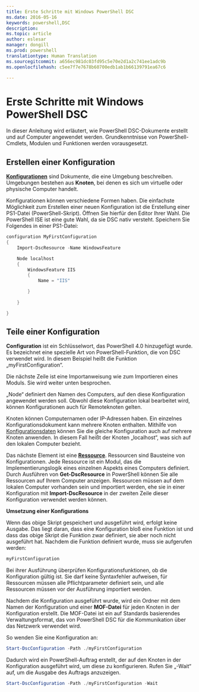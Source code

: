 ```yaml
---
title: Erste Schritte mit Windows PowerShell DSC
ms.date: 2016-05-16
keywords: powershell,DSC
description: 
ms.topic: article
author: eslesar
manager: dongill
ms.prod: powershell
translationtype: Human Translation
ms.sourcegitcommit: a656ec981dc03fd95c5e70e2d1a2c741ee1adc9b
ms.openlocfilehash: c5ee7f7e7678b60700edb1ab1b66139791ea67c6

---
```


# Erste Schritte mit Windows PowerShell DSC #

In dieser Anleitung wird erläutert, wie PowerShell DSC-Dokumente erstellt und auf Computer angewendet werden. Grundkenntnisse von PowerShell-Cmdlets, Modulen und Funktionen werden vorausgesetzt. 


## Erstellen einer Konfiguration ##

[**Konfigurationen**](https://msdn.microsoft.com/en-us/powershell/dsc/configurations) sind Dokumente, die eine Umgebung beschreiben. Umgebungen bestehen aus **Knoten**, bei denen es sich um virtuelle oder physische Computer handelt. 

Konfigurationen können verschiedene Formen haben. Die einfachste Möglichkeit zum Erstellen einer neuen Konfiguration ist die Erstellung einer PS1-Datei (PowerShell-Skript). Öffnen Sie hierfür den Editor Ihrer Wahl. Die PowerShell ISE ist eine gute Wahl, da sie DSC nativ versteht. Speichern Sie Folgendes in einer PS1-Datei:

```powershell
configuration MyFirstConfiguration
{
    Import-DscResource -Name WindowsFeature

    Node localhost
    {
        WindowsFeature IIS
        {
            Name = "IIS"

        }
        
    }

}
```
## Teile einer Konfiguration ##
**Configuration** ist ein Schlüsselwort, das PowerShell 4.0 hinzugefügt wurde. Es bezeichnet eine spezielle Art von PowerShell-Funktion, die von DSC verwendet wird. In diesem Beispiel heißt die Funktion „myFirstConfiguration“. 

Die nächste Zeile ist eine Importanweisung wie zum Importieren eines Moduls. Sie wird weiter unten besprochen.

„Node“ definiert den Namen des Computers, auf den diese Konfiguration angewendet werden soll. Obwohl diese Konfiguration lokal bearbeitet wird, können Konfigurationen auch für Remoteknoten gelten. 

Knoten können Computernamen oder IP-Adressen haben. Ein einzelnes Konfigurationsdokument kann mehrere Knoten enthalten. Mithilfe von [Konfigurationsdaten](https://msdn.microsoft.com/en-us/powershell/dsc/configdata) können Sie die gleiche Konfiguration auch auf mehrere Knoten anwenden. In diesem Fall heißt der Knoten „localhost“, was sich auf den lokalen Computer bezieht. 

Das nächste Element ist eine [**Ressource**](https://msdn.microsoft.com/en-us/powershell/dsc/resources). Ressourcen sind Bausteine von Konfigurationen. Jede Ressource ist ein Modul, das die Implementierungslogik eines einzelnen Aspekts eines Computers definiert. Durch Ausführen von **Get-DscResource** in PowerShell können Sie alle Ressourcen auf Ihrem Computer anzeigen. Ressourcen müssen auf dem lokalen Computer vorhanden sein und importiert werden, ehe sie in einer Konfiguration mit **Import-DscResource** in der zweiten Zeile dieser Konfiguration verwendet werden können. 

**Umsetzung einer Konfigurations**

Wenn das obige Skript gespeichert und ausgeführt wird, erfolgt keine Ausgabe. Das liegt daran, dass eine Konfiguration bloß eine Funktion ist und dass das obige Skript die Funktion zwar definiert, sie aber noch nicht ausgeführt hat. Nachdem die Funktion definiert wurde, muss sie aufgerufen werden:
```powershell
myFirstConfiguration
```

Bei ihrer Ausführung überprüfen Konfigurationsfunktionen, ob die Konfiguration gültig ist. Sie darf keine Syntaxfehler aufweisen, für Ressourcen müssen alle Pflichtparameter definiert sein, und alle Ressourcen müssen vor der Ausführung importiert werden.

Nachdem die Konfiguration ausgeführt wurde, wird ein Ordner mit dem Namen der Konfiguration und einer **MOF-Datei** für jeden Knoten in der Konfiguration erstellt. Die MOF-Datei ist ein auf Standards basierendes Verwaltungsformat, das von PowerShell DSC für die Kommunikation über das Netzwerk verwendet wird.

So wenden Sie eine Konfiguration an:
```powershell
Start-DscConfiguration -Path ./myFirstConfiguration
```
Dadurch wird ein PowerShell-Auftrag erstellt, der auf den Knoten in der Konfiguration ausgeführt wird, um diese zu konfigurieren. Rufen Sie „-Wait“ auf, um die Ausgabe des Auftrags anzuzeigen. 
```powershell
Start-DscConfiguration -Path ./myFirstConfiguration -Wait
```




<!--HONumber=Oct16_HO1-->


